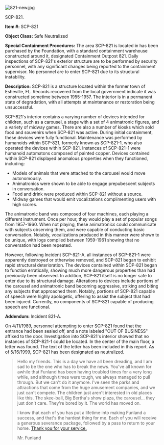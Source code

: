 ![821-new.jpg](http://scp-wiki.wdfiles.com/local--files/scp-821/821-new.jpg)

SCP-821.

**Item #:** SCP-821

**Object Class:** Safe Neutralized

**Special Containment Procedures:** The area SCP-821 is located in has been purchased by the Foundation, with a standard containment warehouse constructed around it, designated Containment Outpost 821. Daily inspections of SCP-821's exterior structure are to be performed by security personnel, with any significant changes being reported to the containment supervisor. No personnel are to enter SCP-821 due to its structural instability.

**Description:** SCP-821 is a structure located within the former town of Esheville, FL. Records recovered from the local government indicate it was constructed sometime between 1955-1957. The interior is in a permanent state of degradation, with all attempts at maintenance or restoration being unsuccessful.

SCP-821's interior contains a varying number of devices intended for children, such as a carousel, a stage with a set of 4 animatronic figures, and a variety of midway games. There are also a number of kiosks which sold food and souvenirs when SCP-821 was active. During initial containment, these devices were fully functional. Maintenance was performed by humanoids within SCP-821, formerly known as SCP-821-1, who also operated the devices within SCP-821. Instances of SCP-821-1 were humanoid automatons composed of painted copper. Devices contained within SCP-821 displayed anomalous properties when they functioned, including:

*   Models of animals that were attached to the carousel would move autonomously.
*   Animatronics were shown to be able to engage prepubescent subjects in conversation.
*   Food and drink were produced within SCP-821 without a source.
*   Midway games that would emit vocalizations complimenting users with high scores.

The animatronic band was composed of four machines, each playing a different instrument. Once per hour, they would play a set of popular songs from 1957-1960. When not playing, these animatronics could communicate with subjects observing them, and were capable of conducting basic conversation. Notably, vocalizations produced in this manner were shown to be unique, with logs compiled between 1959-1961 showing that no conversation had been repeated.

However, following Incident SCP-821-A, all instances of SCP-821-1 were apparently destroyed or otherwise removed, and SCP-821 began to exhibit rapid structural deterioration. The devices contained within SCP-821 began to function erratically, showing much more dangerous properties than had previously been observed. In addition, SCP-821 itself is no longer safe to enter due to its structural damage. Alterations to devices include portions of the carousel and animatronic band becoming aggressive, striking and biting any subjects that approached them. Notably, portions of SCP-821 capable of speech were highly apologetic, offering to assist the subject that had been injured. Currently, no components of SCP-821 capable of producing speech are functional.

**Addendum:** Incident 821-A.

On 4/11/1989, personnel attempting to enter SCP-821 found that the entrance had been sealed off, and a note labeled "OUT OF BUSINESS" affixed to the door. Investigation into SCP-821's interior showed that no instances of SCP-821-1 could be located. In the center of the main floor, a letter was found. The text of the letter has been included in this report. As of 5/16/1999, SCP-821 has been designated as neutralized.

> Hello my friends. This is a day we have all been dreading, and I am sad to be the one who has to break the news. You've all known for awhile that Funland has been having troubled times for a very long while, and although times were tough, we always managed to pull through. But we can't do it anymore. I've seen the parks and attractions that come from the huge amusement companies, and we just can't compete. The children just aren't interested in old places like this. The skee-ball, Big Bertha's show plaza, the carousel… they just don't care. They're bored by it. The world has moved on.
> 
> I know that each of you has put a lifetime into making Funland a success, and that's the hardest thing for me. Each of you will receive a generous severance package, followed by a pass to return to your home. [Thank you for your service.](/seasons-pass)
> 
> Mr. Funland